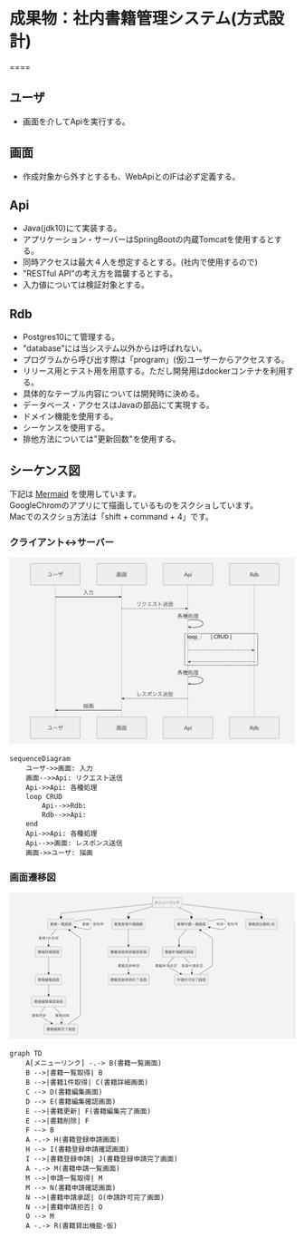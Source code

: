 # 成果物：社内書籍管理システム(方式設計)
====

## ユーザ
+ 画面を介してApiを実行する。

## 画面
+ 作成対象から外すとするも、WebApiとのIFは必ず定義する。

## Api
+ Java(jdk10)にて実装する。
+ アプリケーション・サーバーはSpringBootの内蔵Tomcatを使用するとする。
+ 同時アクセスは最大４人を想定するとする。(社内で使用するので)
+ "RESTful API"の考え方を踏襲するとする。
+ 入力値については検証対象とする。

## Rdb
+ Postgres10にて管理する。
+ "database"には当システム以外からは呼ばれない。
+ プログラムから呼び出す際は「program」(仮)ユーザーからアクセスする。
+ リリース用とテスト用を用意する。ただし開発用はdockerコンテナを利用する。
+ 具体的なテーブル内容については開発時に決める。
+ データベース・アクセスはJavaの部品にて実現する。
+ ドメイン機能を使用する。
+ シーケンスを使用する。
+ 排他方法については"更新回数"を使用する。

## シーケンス図

下記は [Mermaid](https://mermaidjs.github.io/) を使用しています。  
GoogleChromのアプリにて描画しているものをスクショしています。  
Macでのスクショ方法は「shift + command + 4」です。  

### クライアント<->サーバー

![overview image](./image/01.png?raw=true)

```mermaid
sequenceDiagram
    ユーザ->>画面: 入力  
    画面-->>Api: リクエスト送信  
    Api->>Api: 各種処理
    loop CRUD
        Api-->>Rdb: 
        Rdb-->>Api: 
    end
    Api->>Api: 各種処理
    Api-->>画面: レスポンス送信  
    画面->>ユーザ: 描画
```

### 画面遷移図

![overview image](./image/02.png?raw=true)

```mermaid
graph TD
    A[メニューリンク] -.-> B(書籍一覧画面)
    B -->|書籍一覧取得| B
    B -->|書籍1件取得| C(書籍詳細画面)
    C --> D(書籍編集画面)
    D --> E(書籍編集確認画面)
    E -->|書籍更新| F(書籍編集完了画面)
    E -->|書籍削除| F
    F --> B
    A -.-> H(書籍登録申請画面)
    H --> I(書籍登録申請確認画面)
    I -->|書籍登録申請| J(書籍登録申請完了画面)
    A -.-> M(書籍申請一覧画面)
    M -->|申請一覧取得| M
    M --> N(書籍申請確認画面)
    N -->|書籍申請承認| O(申請許可完了画面)
    N -->|書籍申請拒否| O
    O --> M
    A -.-> R(書籍貸出機能-仮)
```


